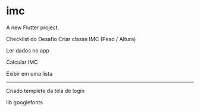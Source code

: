 # imc

A new Flutter project.

Checklist do Desafio
Criar classe IMC (Peso / Altura)​

Ler dados no app​

Calcular IMC ​

Exibir em uma lista


----------------------------------------------------------------

Criado templete da tela de login

lib googlefonts

